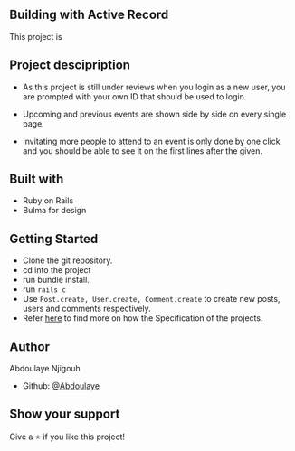 ## Building with Active Record

This project is 

## Project descipription

- As this project is still under reviews when you login as a new user, you are prompted with your own ID that should be used to login.

- Upcoming and previous events are shown side by side on every single page.

- Invitating more people to attend to an event  is only done by one click and you should be able to see it on the first lines after the given.

## Built with

- Ruby on Rails
- Bulma for design

## Getting Started

- Clone the git repository.
- cd into the project
- run bundle install.
- run ```rails c```
- Use ```Post.create, User.create, Comment.create``` to create new posts, users and comments respectively.
- Refer [here](https://www.theodinproject.com/courses/ruby-on-rails/lessons/associations) to find more on how the Specification of the projects.

## Author

Abdoulaye Njigouh

- Github: [@Abdoulaye](https://github.com/Abdoulaye-Thespy)


## Show your support

Give a ⭐️ if you like this project!


